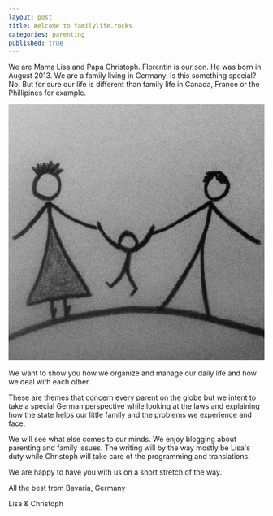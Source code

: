 ```yaml
---
layout: post
title: Welcome to familylife.rocks
categories: parenting
published: true
---
```


We are Mama Lisa and Papa Christoph. Florentin is our son. He was born in August 2013. We are a family living in Germany. Is this something special? No. But for sure our life is different than family life in Canada, France or the Phillipines for example.

![familylife.rocks Logo](/assets/img/logo.jpg)

We want to show you how we organize and manage our daily life and how we deal with each other.

These are themes that concern every parent on the globe but we intent to take a special German perspective while looking at the laws and explaining how the state helps our little family and the problems we experience and face.

We will see what else comes to our minds. We enjoy blogging about parenting and family issues. The writing will by the way mostly be Lisa's duty while Christoph will take care of the programming and translations.

We are happy to have you with us on a short stretch of the way.

All the best from Bavaria, Germany

Lisa & Christoph